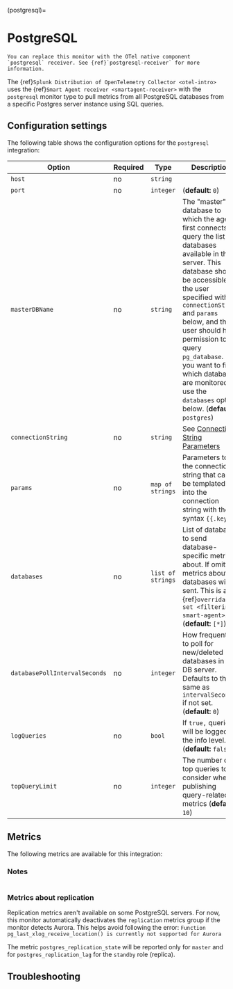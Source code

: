 (postgresql)=

# PostgreSQL

<meta name="description" content="Use this Splunk Observability Cloud integration for the PostgreSQL monitor. See benefits, install, configuration, and metrics">

```{note}
You can replace this monitor with the OTel native component `postgresql` receiver. See {ref}`postgresql-receiver` for more information.
```

The {ref}`Splunk Distribution of OpenTelemetry Collector <otel-intro>` uses the {ref}`Smart Agent receiver <smartagent-receiver>` with the  `postgresql` monitor type to pull metrics from all PostgreSQL databases from a specific Postgres server instance using SQL queries.

## Configuration settings

The following table shows the configuration options for the `postgresql` integration:

| Option | Required | Type | Description |
| --- | --- | --- | --- |
| `host` | no | `string` |  |
| `port` | no | `integer` |  (**default:** `0`) |
| `masterDBName` | no | `string` | The "master" database to which the agent first connects to query the list of databases available in the server.  This database should be accessible to the user specified with `connectionString` and `params` below, and that user should have permission to query `pg_database`.  If you want to filter which databases are monitored, use the `databases` option below. (**default:** `postgres`) |
| `connectionString` | no | `string` | See <a class="external" href="https://godoc.org/github.com/lib/pq#hdr-Connection_String_Parameters" target="_blank">Connection String Parameters</a> |
| `params` | no | `map of strings` | Parameters to the connection string that can be templated into the connection string with the syntax `{{.key}}`. |
| `databases` | no | `list of strings` | List of databases to send database-specific metrics about. If omitted, metrics about all databases will be sent.  This is an {ref}`overridable set <filtering-smart-agent>`. (**default:** `[*]`) |
| `databasePollIntervalSeconds` | no | `integer` | How frequently to poll for new/deleted databases in the DB server. Defaults to the same as `intervalSeconds` if not set. (**default:** `0`) |
| `logQueries` | no | `bool` | If `true,` queries will be logged at the info level. (**default:** `false`) |
| `topQueryLimit` | no | `integer` | The number of top queries to consider when publishing query-related metrics (**default:** `10`) |

## Metrics

The following metrics are available for this integration:

<div class="metrics-yaml" url="https://raw.githubusercontent.com/signalfx/splunk-otel-collector/main/internal/signalfx-agent/pkg/monitors/postgresql/metadata.yaml"></div>

### Notes

```{include} /_includes/metric-defs.md
```

### Metrics about replication

Replication metrics aren't available on some PostgreSQL servers. For now, this monitor automatically deactivates the `replication` metrics group if the monitor detects Aurora. This helps avoid following the error: `Function pg_last_xlog_receive_location() is currently not supported for Aurora`

The metric `postgres_replication_state` will be reported only for `master` and for `postgres_replication_lag` for the `standby` role (replica).

## Troubleshooting

```{include} /_includes/troubleshooting.md
```
